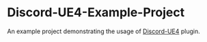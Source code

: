 # Discord-UE4-Example-Project
An example project demonstrating the usage of [Discord-UE4](https://github.com/ryanjon2040/Discord-UE4) plugin.
